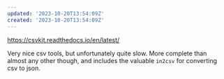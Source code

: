 ```yaml
---
updated: '2023-10-20T13:54:09Z'
created: '2023-10-20T13:54:09Z'
---
```

https://csvkit.readthedocs.io/en/latest/

Very nice csv tools, but unfortunately quite slow. More complete than almost any other though, and includes the valuable `in2csv` for converting csv to json.